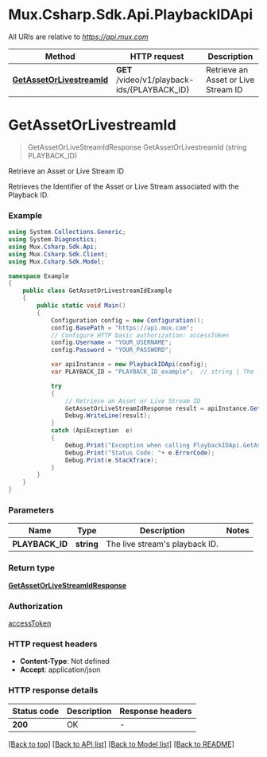 # Mux.Csharp.Sdk.Api.PlaybackIDApi

All URIs are relative to *https://api.mux.com*

Method | HTTP request | Description
------------- | ------------- | -------------
[**GetAssetOrLivestreamId**](PlaybackIDApi.md#getassetorlivestreamid) | **GET** /video/v1/playback-ids/{PLAYBACK_ID} | Retrieve an Asset or Live Stream ID


<a name="getassetorlivestreamid"></a>
# **GetAssetOrLivestreamId**
> GetAssetOrLiveStreamIdResponse GetAssetOrLivestreamId (string PLAYBACK_ID)

Retrieve an Asset or Live Stream ID

Retrieves the Identifier of the Asset or Live Stream associated with the Playback ID.

### Example
```csharp
using System.Collections.Generic;
using System.Diagnostics;
using Mux.Csharp.Sdk.Api;
using Mux.Csharp.Sdk.Client;
using Mux.Csharp.Sdk.Model;

namespace Example
{
    public class GetAssetOrLivestreamIdExample
    {
        public static void Main()
        {
            Configuration config = new Configuration();
            config.BasePath = "https://api.mux.com";
            // Configure HTTP basic authorization: accessToken
            config.Username = "YOUR_USERNAME";
            config.Password = "YOUR_PASSWORD";

            var apiInstance = new PlaybackIDApi(config);
            var PLAYBACK_ID = "PLAYBACK_ID_example";  // string | The live stream's playback ID.

            try
            {
                // Retrieve an Asset or Live Stream ID
                GetAssetOrLiveStreamIdResponse result = apiInstance.GetAssetOrLivestreamId(PLAYBACK_ID);
                Debug.WriteLine(result);
            }
            catch (ApiException  e)
            {
                Debug.Print("Exception when calling PlaybackIDApi.GetAssetOrLivestreamId: " + e.Message );
                Debug.Print("Status Code: "+ e.ErrorCode);
                Debug.Print(e.StackTrace);
            }
        }
    }
}
```

### Parameters

Name | Type | Description  | Notes
------------- | ------------- | ------------- | -------------
 **PLAYBACK_ID** | **string**| The live stream&#39;s playback ID. | 

### Return type

[**GetAssetOrLiveStreamIdResponse**](GetAssetOrLiveStreamIdResponse.md)

### Authorization

[accessToken](../README.md#accessToken)

### HTTP request headers

 - **Content-Type**: Not defined
 - **Accept**: application/json


### HTTP response details
| Status code | Description | Response headers |
|-------------|-------------|------------------|
| **200** | OK |  -  |

[[Back to top]](#) [[Back to API list]](../README.md#documentation-for-api-endpoints) [[Back to Model list]](../README.md#documentation-for-models) [[Back to README]](../README.md)

